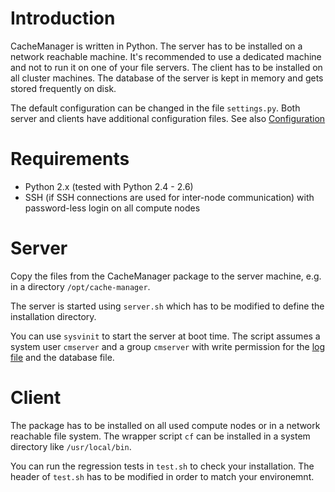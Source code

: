 # Introduction #

CacheManager is written in Python. The server has to be installed on a
network reachable machine. It's recommended to use a dedicated machine and not to run it on one of your file servers. The client has to be installed on all cluster machines. The database of the server is kept in memory and gets stored frequently on disk.

The default configuration can be changed in the file
`settings.py`. Both server and clients have additional configuration
files. See also [Configuration](Configuration.md)

# Requirements #

  * Python 2.x (tested with Python 2.4 - 2.6)
  * SSH (if SSH connections are used for inter-node communication) with password-less login on all compute nodes

# Server #

Copy the files from the CacheManager package to the server machine,
e.g. in a directory `/opt/cache-manager`.

The server is started using `server.sh` which has to be modified to
define the installation directory.

You can use `sysvinit` to start the server at boot time. The script
assumes a system user `cmserver` and a group `cmserver` with write
permission for the [log file](LogFile.md) and the database file.

# Client #

The package has to be installed on all used compute nodes or
in a network reachable file system. The wrapper script `cf` can be
installed in a system directory like `/usr/local/bin`.

You can run the regression tests in `test.sh` to check your
installation. The header of `test.sh` has to be modified in order to
match your environemnt.